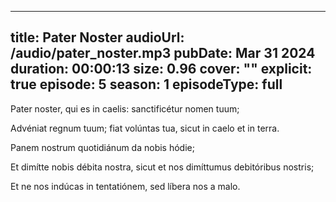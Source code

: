 ---
title: Pater Noster
audioUrl: /audio/pater_noster.mp3
pubDate: Mar 31 2024
duration: 00:00:13
size: 0.96
cover: ""
explicit: true
episode: 5
season: 1
episodeType: full
---


Pater noster, qui es in caelis: sanctificétur nomen tuum;

Advéniat regnum tuum; fiat volúntas tua, sicut in caelo et in terra.

Panem nostrum quotidiánum da nobis hódie;

Et dimítte nobis débita nostra, sicut et nos dimíttumus debitóribus nostris;

Et ne nos indúcas in tentatiónem, sed líbera nos a malo.
